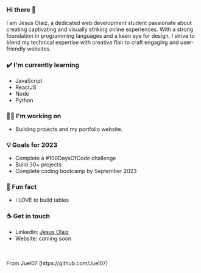 ### Hi there 👋

I am Jesus Olaiz, a dedicated web development student passionate about creating captivating and visually striking online experiences. With a strong foundation in programming languages and a keen eye for design, I strive to blend my technical expertise with creative flair to craft engaging and user-friendly websites.

### ✔️ I'm currently learning
- JavaScript
- ReactJS
- Node
- Python

### 👩‍💻 I'm working on
- Building projects and my portfolio website. 

### 💡 Goals for 2023
- Complete a #100DaysOfCode challenge
- Build 30+ projects 
- Complete coding bootcamp by September 2023

### 🌴 Fun fact 
- I LOVE to build tables

### ☕ Get in touch
- LinkedIn: <a href = "https://www.linkedin.com/in/jesus-olaiz/">Jesus Olaiz</a>
- Website: coming soon
<br>
<br>
From Juel07 (https://github.com/Juel07)
